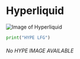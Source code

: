 # Hyperliquid

![Image of Hyperliquid ](https://octodex.github.com/images/yaktocat.png)
```Python
print("HYPE LFG")
```
###### No HYPE IMAGE AVAILABLE
